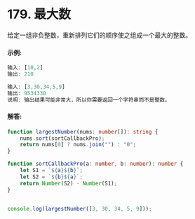 # 179. 最大数
给定一组非负整数，重新排列它们的顺序使之组成一个最大的整数。

#### 示例:

```ts
输入: [10,2]
输出: 210

输入: [3,30,34,5,9]
输出: 9534330
说明: 输出结果可能非常大，所以你需要返回一个字符串而不是整数。
```

#### 解答:

```ts
function largestNumber(nums: number[]): string {
    nums.sort(sortCallbackPro);
    return nums[0] ? nums.join("") : "0";
}

function sortCallbackPro(a: number, b: number): number {
    let S1 = `${a}${b}`;
    let S2 = `${b}${a}`;
    return Number(S2) - Number(S1);
}


console.log(largestNumber([3, 30, 34, 5, 9]));
```